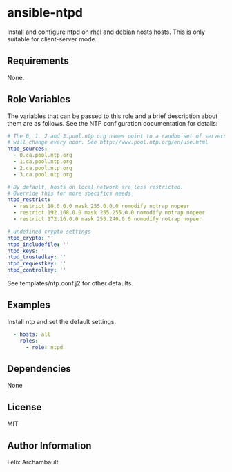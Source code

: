 ansible-ntpd
============

Install and configure ntpd on rhel and debian hosts hosts. This is only
suitable for client-server mode.

Requirements
------------

None.

Role Variables
--------------

The variables that can be passed to this role and a brief description about
them are as follows. See the NTP configuration documentation for details:

```yaml
# The 0, 1, 2 and 3.pool.ntp.org names point to a random set of servers that
# will change every hour. See http://www.pool.ntp.org/en/use.html
ntpd_sources:
  - 0.ca.pool.ntp.org
  - 1.ca.pool.ntp.org
  - 2.ca.pool.ntp.org
  - 3.ca.pool.ntp.org

# By default, hosts on local network are less restricted.
# Override this for more specifics needs
ntpd_restrict:
  - restrict 10.0.0.0 mask 255.0.0.0 nomodify notrap nopeer
  - restrict 192.168.0.0 mask 255.255.0.0 nomodify notrap nopeer
  - restrict 172.16.0.0 mask 255.240.0.0 nomodify notrap nopeer

# undefined crypto settings
ntpd_crypto: ''
ntpd_includefile: ''
ntpd_keys: ''
ntpd_trustedkey: ''
ntpd_requestkey: ''
ntpd_controlkey: ''
```

See templates/ntp.conf.j2 for other defaults.

Examples
--------

Install ntp and set the default settings.

```yaml
  - hosts: all
    roles:
      - role: ntpd
```

Dependencies
------------

None

License
-------

MIT

Author Information
------------------

Felix Archambault
